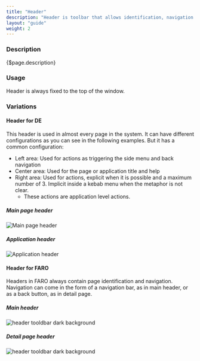 ```yaml
---
title: "Header"
description: "Header is toolbar that allows identification, navigation and display actions."
layout: "guide"
weight: 2
---
```


### Description

{$page.description}

### Usage

Header is always fixed to the top of the window.

### Variations

#### Header for DE

This header is used in almost every page in the system. It can have different configurations as you can see in the following examples. But it has a common configuration:
* Left area: Used for actions as triggering the side menu and back navigation
* Center area: Used for the page or application title and help
* Right area: Used for actions, explicit when it is possible and a maximum number of 3. Implicit inside a kebab menu when the metaphor is not clear.
    * These actions are application level actions.

##### Main page header

![Main page header](../../../images/HeaderPortal.png)

##### Application header

![Application header](../../../images/HeaderExample1.png)

#### Header for FARO

Headers in FARO always contain page identification and navigation. Navigation can come in the form of a navigation bar, as in main header, or as a back button, as in detail page.

##### Main header

![header tooldbar dark background](../../../images/HeaderFaroDashboard.png)

##### Detail page header

![header tooldbar dark background](../../../images/HeaderFaroDetail.png)
